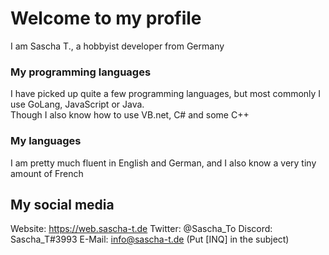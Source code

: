 # Welcome to my profile
I am Sascha T., a hobbyist developer from Germany

### My programming languages
I have picked up quite a few programming languages, but most commonly I use GoLang, JavaScript or Java. \
Though I also know how to use VB.net, C# and some C++

### My languages
I am pretty much fluent in English and German, and I also know a very tiny amount of French

## My social media
Website: https://web.sascha-t.de
Twitter: @Sascha_To
Discord: Sascha_T#3993
E-Mail: info@sascha-t.de (Put \[INQ] in the subject)

